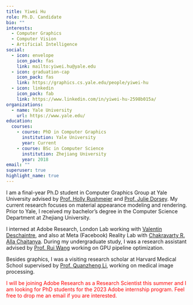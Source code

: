```yaml
---
title: Yiwei Hu
role: Ph.D. Candidate
bio: ""
interests:
  - Computer Graphics
  - Computer Vision
  - Artificial Intelligence
social:
  - icon: envelope
    icon_pack: fas
    link: mailto:yiwei.hu@yale.edu
  - icon: graduation-cap
    icon_pack: fas
    link: https://graphics.cs.yale.edu/people/yiwei-hu
  - icon: linkedin
    icon_pack: fab
    link: https://www.linkedin.com/in/yiwei-hu-2598b015a/
organizations:
  - name: Yale University
    url: https://www.yale.edu/
education:
  courses:
    - course: PhD in Computer Graphics
      institution: Yale University
      year: Current
    - course: BSc in Computer Science
      institution: Zhejiang University
      year: 2018
email: ""
superuser: true
highlight_name: true
---
```

I am a final-year Ph.D student in Computer Graphics Group at Yale University  advised by 
[Prof. Holly Rushmeier](https://graphics.cs.yale.edu/people/holly-rushmeier) and [Prof. Julie Dorsey](https://graphics.cs.yale.edu/people/julie-dorsey). 
My current research focuses on material appearance modeling and rendering. Prior to Yale, I received my bachelor’s degree in the Computer Science Department at Zhejiang University.

I interned at Adobe Research, London Lab working with [Valentin Deschaintre](https://valentin.deschaintre.fr/), 
and also at Meta (Facebook) Reality Lab with [Chakravarty R. Alla Chaitanya](https://dblp.org/pid/204/0028.html). During my undergraduate study, I was a research assistant advised by [Prof. Rui Wang](http://www.cad.zju.edu.cn/home/rwang/) working on GPU pipeline optimization.

Besides graphics, I was a visiting research scholar at Harvard Medical School supervised by [Prof. Quanzheng Li](https://gordon.mgh.harvard.edu/gc/people/faculty/quanzheng-li/), working on medical image processing.

<span style="color:red">
I will be joining Adobe Research as a Research Scientist this summer and I am looking for PhD students for the 2023 Adobe internship program. Feel free to drop me an email if you are interested.
</span>
